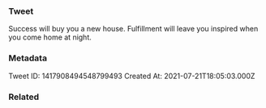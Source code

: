 ### Tweet
Success will buy you a new house. Fulfillment will leave you inspired when you come home at night.

### Metadata
Tweet ID: 1417908494548799493
Created At: 2021-07-21T18:05:03.000Z

### Related

